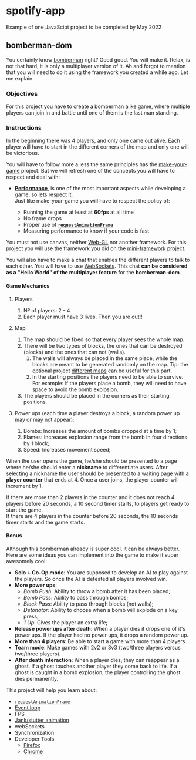 # spotify-app
Example of one JavaScipt project to be completed by May 2022
## bomberman-dom

You certainly know [bomberman](https://en.wikipedia.org/wiki/Bomberman) right? Good good. You will make it. Relax, is not that hard, it is only a multiplayer version of it. Ah and forgot to mention that you will need to do it using the framework you created a while ago. Let me explain.

### Objectives

For this project you have to create a bomberman alike game, where multiple players can join in and battle until one of them is the last man standing.

### Instructions

In the beginning there was 4 players, and only one came out alive. Each player will have to start in the different corners of the map and only one will be victorious.

You will have to follow more a less the same principles has the [make-your-game](../make-your-game/README.md) project. But we will refresh one of the concepts you will have to respect and deal with:

- [**Performance**](../good-practices/README.md), is one of the most important aspects while developing a game, so lets respect it.\
   Just like make-your-game you will have to respect the policy of:

  - Running the game at least at **60fps** at all time
  - No frame drops
  - Proper use of [**`requestAnimationFrame`**](https://developer.mozilla.org/en-US/docs/Web/API/window/requestAnimationFrame)
  - Measuring performance to know if your code is fast

You must not use canvas, neither [Web-GL](https://get.webgl.org/) nor another framework. For this project you will use the framework you did on the [mini-framework](../mini-framework/) project.

You will also have to make a chat that enables the different players to talk to each other. You will have to use [WebSockets](https://developer.mozilla.org/en-US/docs/Web/API/WebSockets_API). This chat **can be considered as a "Hello World" of the multiplayer feature** for the **bomberman-dom**.

#### Game Mechanics

1. Players

   1. Nº of players: 2 - 4
   2. Each player must have 3 lives. Then you are out!!

2. Map

   1. The map should be fixed so that every player sees the whole map.
   2. There will be two types of blocks, the ones that can be destroyed (blocks) and the ones that can not (walls).
      1. The walls will always be placed in the same place, while the blocks are meant to be generated randomly on the map. Tip: the optional project [different maps](../make-your-game/different-maps/README.md) can be useful for this part.
      2. In the starting positions the players need to be able to survive. For example: if the players place a bomb, they will need to have space to avoid the bomb explosion.
   3. The players should be placed in the corners as their starting positions.

3. Power ups (each time a player destroys a block, a random power up may or may not appear):

   1. Bombs: Increases the amount of bombs dropped at a time by 1;
   2. Flames: Increases explosion range from the bomb in four directions by 1 block;
   3. Speed: Increases movement speed;

When the user opens the game, he/she should be presented to a page where he/she should enter a **nickname** to differentiate users. After selecting a nickname the user should be presented to a waiting page with a **player counter** that ends at 4. Once a user joins, the player counter will increment by 1.

If there are more than 2 players in the counter and it does not reach 4 players before 20 seconds, a 10 second timer starts, to players get ready to start the game.\
If there are 4 players in the counter before 20 seconds, the 10 seconds timer starts and the game starts.

#### Bonus

Although this bomberman already is super cool, it can be always better. Here are some ideas you can implement into the game to make it super awesomely cool:

- **Solo + Co-Op mode**: You are supposed to develop an AI to play against the players. So once the AI is defeated all players involved win.
- **More power ups**:
  - _Bomb Push_: Ability to throw a bomb after it has been placed;
  - _Bomb Pass_: Ability to pass through bombs;
  - _Block Pass_: Ability to pass through blocks (not walls);
  - _Detonator_: Ability to choose when a bomb will explode on a key press;
  - _1 Up_: Gives the player an extra life;
- **Release power ups after death**: When a player dies it drops one of it's power ups. If the player had no power ups, it drops a random power up.
- **More than 4 players**: Be able to start a game with more than 4 players
- **Team mode**: Make games with 2v2 or 3v3 (two/three players versus two/three players).
- **After death interaction**: When a player dies, they can reappear as a ghost. If a ghost touches another player they come back to life. If a ghost is caught in a bomb explosion, the player controlling the ghost dies permanently.

This project will help you learn about:

- [`requestAnimationFrame`](https://developer.mozilla.org/en-US/docs/Web/API/window/requestAnimationFrame)
- [Event loop](https://developer.mozilla.org/en-US/docs/Web/JavaScript/EventLoop)
- FPS
- [Jank/stutter animation](https://murtada.nl/blog/going-jank-free-achieving-60-fps-smooth-websites)
- webSockets
- Synchronization
- Developer Tools
  - [Firefox](https://developer.mozilla.org/en-US/docs/Learn/Common_questions/What_are_browser_developer_tools)
  - [Chrome](https://developers.google.com/web/tools/chrome-devtools)
